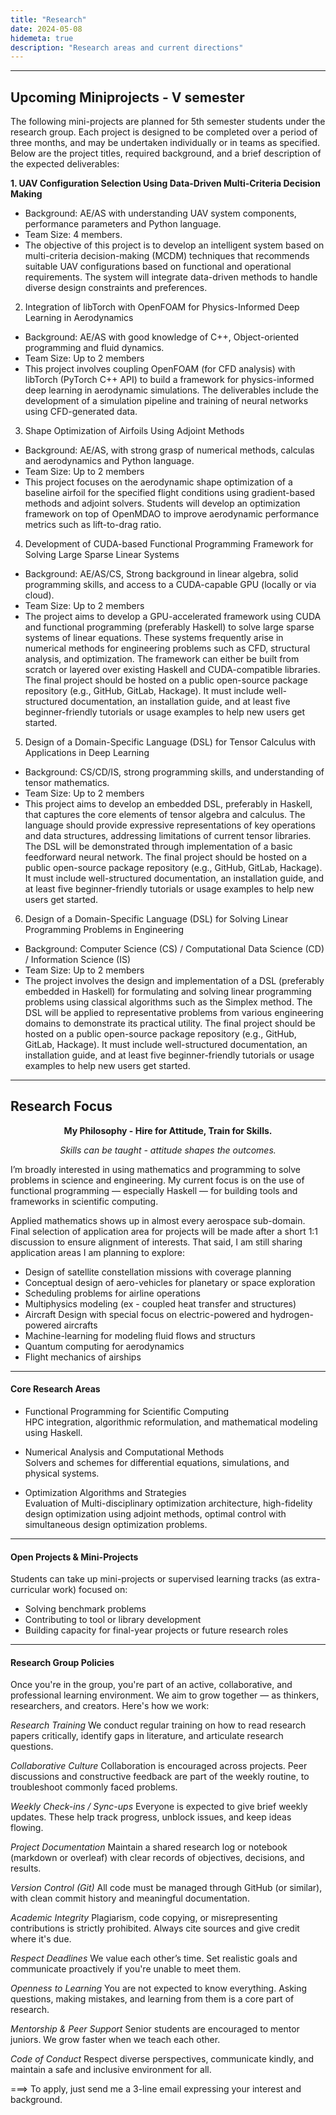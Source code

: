```yaml
---
title: "Research"
date: 2024-05-08
hidemeta: true
description: "Research areas and current directions"
---
```


---
## Upcoming Miniprojects - V semester

The following mini-projects are planned for 5th semester students under the research group. Each project is designed to be completed over a period of three months, and may be undertaken individually or in teams as specified. Below are the project titles, required background, and a brief description of the expected deliverables:

**1. UAV Configuration Selection Using Data-Driven Multi-Criteria Decision Making**
* Background: AE/AS with understanding UAV system components, performance parameters and Python language.
* Team Size: 4 members.
* The objective of this project is to develop an intelligent system based on multi-criteria decision-making (MCDM) techniques that recommends suitable UAV configurations based on functional and operational requirements. The system will integrate data-driven methods to handle diverse design constraints and preferences.

2. Integration of libTorch with OpenFOAM for Physics-Informed Deep Learning in Aerodynamics
* Background: AE/AS with good knowledge of C++, Object-oriented programming and fluid dynamics.
* Team Size: Up to 2 members
* This project involves coupling OpenFOAM (for CFD analysis) with libTorch (PyTorch C++ API) to build a framework for physics-informed deep learning in aerodynamic simulations. The deliverables include the development of a simulation pipeline and training of neural networks using CFD-generated data.

3. Shape Optimization of Airfoils Using Adjoint Methods
* Background: AE/AS, with strong grasp of numerical methods, calculas and aerodynamics and Python language.
* Team Size: Up to 2 members
* This project focuses on the aerodynamic shape optimization of a baseline airfoil for the specified flight conditions using gradient-based methods and adjoint solvers. Students will develop an optimization framework on top of OpenMDAO to improve aerodynamic performance metrics such as lift-to-drag ratio.

4. Development of CUDA-based Functional Programming Framework for Solving Large Sparse Linear Systems
* Background: AE/AS/CS, Strong background in linear algebra, solid programming skills, and access to a CUDA-capable GPU (locally or via cloud).
* Team Size: Up to 2 members
* The project aims to develop a GPU-accelerated framework using CUDA and functional programming (preferably Haskell) to solve large sparse systems of linear equations. These systems frequently arise in numerical methods for engineering problems such as CFD, structural analysis, and optimization. The framework can either be built from scratch or layered over existing Haskell and CUDA-compatible libraries.
The final project should be hosted on a public open-source package repository (e.g., GitHub, GitLab, Hackage). It must include well-structured documentation, an installation guide, and at least five beginner-friendly tutorials or usage examples to help new users get started.

5. Design of a Domain-Specific Language (DSL) for Tensor Calculus with Applications in Deep Learning
* Background: CS/CD/IS, strong programming skills, and understanding of tensor mathematics.
* Team Size: Up to 2 members
* This project aims to develop an embedded DSL, preferably in Haskell, that captures the core elements of tensor algebra and calculus. The language should provide expressive representations of key operations and data structures, addressing limitations of current tensor libraries. The DSL will be demonstrated through implementation of a basic feedforward neural network.
The final project should be hosted on a public open-source package repository (e.g., GitHub, GitLab, Hackage). It must include well-structured documentation, an installation guide, and at least five beginner-friendly tutorials or usage examples to help new users get started.

6. Design of a Domain-Specific Language (DSL) for Solving Linear Programming Problems in Engineering
* Background: Computer Science (CS) / Computational Data Science (CD) / Information Science (IS)
* Team Size: Up to 2 members
* The project involves the design and implementation of a DSL (preferably embedded in Haskell) for formulating and solving linear programming problems using classical algorithms such as the Simplex method. The DSL will be applied to representative problems from various engineering domains to demonstrate its practical utility.
The final project should be hosted on a public open-source package repository (e.g., GitHub, GitLab, Hackage). It must include well-structured documentation, an installation guide, and at least five beginner-friendly tutorials or usage examples to help new users get started.
---
## Research Focus
<p align='center'><strong>My Philosophy - Hire for Attitude, Train for Skills.</strong></p>
<p align='center'><em>Skills can be taught - attitude shapes the outcomes.</em></p>

I’m broadly interested in using mathematics and programming to solve problems in science and engineering. My current focus is on the use of functional programming — especially Haskell — for building tools and frameworks in scientific computing.

Applied mathematics shows up in almost every aerospace sub-domain. Final selection of application area for projects will be made after a short 1:1 discussion to ensure alignment of interests. That said, I am still sharing application areas I am planning to explore:

+ Design of satellite constellation missions with coverage planning
+ Conceptual design of aero-vehicles for planetary or space exploration
+ Scheduling problems for airline operations
+ Multiphysics modeling (ex - coupled heat transfer and structures)
+ Aircraft Design with special focus on electric-powered and hydrogen-powered aircrafts
+ Machine-learning for modeling fluid flows and structurs
+ Quantum computing for aerodynamics
+ Flight mechanics of airships

---

#### Core Research Areas
- Functional Programming for Scientific Computing  
  HPC integration, algorithmic reformulation, and mathematical modeling using Haskell.

- Numerical Analysis and Computational Methods  
  Solvers and schemes for differential equations, simulations, and physical systems.

- Optimization Algorithms and Strategies  
  Evaluation of Multi-disciplinary optimization architecture, high-fidelity design optimization using adjoint methods, optimal control with simultaneous design optimization problems. 

---

#### Open Projects & Mini-Projects

Students can take up mini-projects or supervised learning tracks (as extra-curricular work) focused on:

- Solving benchmark problems  
- Contributing to tool or library development  
- Building capacity for final-year projects or future research roles  

---

#### Research Group Policies

Once you're in the group, you're part of an active, collaborative, and professional learning environment. We aim to grow together — as thinkers, researchers, and creators. Here's how we work:

*Research Training*
We conduct regular training on how to read research papers critically, identify gaps in literature, and articulate research questions.

*Collaborative Culture*
Collaboration is encouraged across projects. Peer discussions and constructive feedback are part of the weekly routine, to troubleshoot commonly faced problems.

*Weekly Check-ins / Sync-ups*
Everyone is expected to give brief weekly updates. These help track progress, unblock issues, and keep ideas flowing.

*Project Documentation*
Maintain a shared research log or notebook (markdown or overleaf) with clear records of objectives, decisions, and results.

*Version Control (Git)*
All code must be managed through GitHub (or similar), with clean commit history and meaningful documentation.

*Academic Integrity*
Plagiarism, code copying, or misrepresenting contributions is strictly prohibited. Always cite sources and give credit where it's due.

*Respect Deadlines*
We value each other’s time. Set realistic goals and communicate proactively if you're unable to meet them.

*Openness to Learning*
You are not expected to know everything. Asking questions, making mistakes, and learning from them is a core part of research.

*Mentorship & Peer Support*
Senior students are encouraged to mentor juniors. We grow faster when we teach each other.

*Code of Conduct*
Respect diverse perspectives, communicate kindly, and maintain a safe and inclusive environment for all.

===> To apply, just send me a 3-line email expressing your interest and background.
